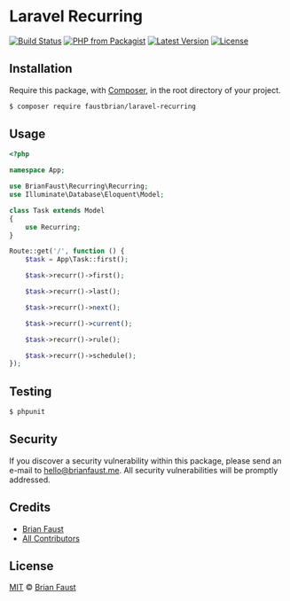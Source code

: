 # Laravel Recurring

[![Build Status](https://img.shields.io/travis/faustbrian/Laravel-Recurring/master.svg?style=flat-square)](https://travis-ci.org/faustbrian/Laravel-Recurring)
[![PHP from Packagist](https://img.shields.io/packagist/php-v/faustbrian/laravel-recurring.svg?style=flat-square)]()
[![Latest Version](https://img.shields.io/github/release/faustbrian/Laravel-Recurring.svg?style=flat-square)](https://github.com/faustbrian/Laravel-Recurring/releases)
[![License](https://img.shields.io/packagist/l/faustbrian/Laravel-Recurring.svg?style=flat-square)](https://packagist.org/packages/faustbrian/Laravel-Recurring)

## Installation

Require this package, with [Composer](https://getcomposer.org/), in the root directory of your project.

``` bash
$ composer require faustbrian/laravel-recurring
```

## Usage

``` php
<?php

namespace App;

use BrianFaust\Recurring\Recurring;
use Illuminate\Database\Eloquent\Model;

class Task extends Model
{
    use Recurring;
}
```

```php
Route::get('/', function () {
    $task = App\Task::first();

    $task->recurr()->first();

    $task->recurr()->last();

    $task->recurr()->next();

    $task->recurr()->current();

    $task->recurr()->rule();

    $task->recurr()->schedule();
});
```

## Testing

``` bash
$ phpunit
```

## Security

If you discover a security vulnerability within this package, please send an e-mail to hello@brianfaust.me. All security vulnerabilities will be promptly addressed.

## Credits

- [Brian Faust](https://github.com/faustbrian)
- [All Contributors](../../contributors)

## License

[MIT](LICENSE) © [Brian Faust](https://brianfaust.me)
